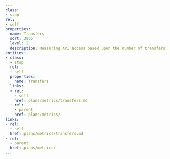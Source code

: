 ```yaml
---
class:
- stop
rel:
- self
properties:
  name: Transfers
  sort: 3865
  level: 2
  description: Measuring API access based upon the number of transfers that are executed.
entities:
- class:
  - stop
  rel:
  - self
  properties:
    name: Transfers
  links:
  - rel:
    - self
    href: plans/metrics/transfers.md
  - rel:
    - parent
    href: plans/metrics/
links:
- rel:
  - self
  href: plans/metrics/transfers.md
- rel:
  - parent
  href: plans/metrics/
...
```

